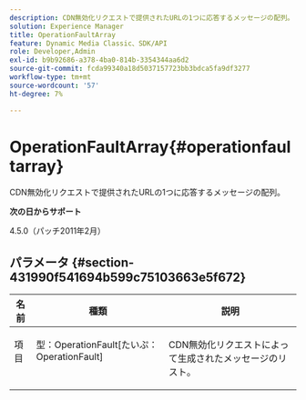 ```yaml
---
description: CDN無効化リクエストで提供されたURLの1つに応答するメッセージの配列。
solution: Experience Manager
title: OperationFaultArray
feature: Dynamic Media Classic、SDK/API
role: Developer,Admin
exl-id: b9b92686-a378-4ba0-814b-3354344aa6d2
source-git-commit: fcda99340a18d5037157723bb3bdca5fa9df3277
workflow-type: tm+mt
source-wordcount: '57'
ht-degree: 7%

---
```


# OperationFaultArray{#operationfaultarray}

CDN無効化リクエストで提供されたURLの1つに応答するメッセージの配列。

**次の日からサポート**

4.5.0（パッチ2011年2月）

## パラメータ {#section-431990f541694b599c75103663e5f672}

<table id="table_C8AEAC1759E144499557ECEBDAF740B9"> 
 <thead> 
  <tr> 
   <th class="entry"> <b> 名前</b> </th> 
   <th class="entry"> <b> 種類</b> </th> 
   <th class="entry"> <b> 説明</b> </th> 
  </tr> 
 </thead>
 <tbody> 
  <tr valign="top"> 
   <td> <p> <span class="codeph"> <span class="varname"> 項目</span> </span> </p> </td> 
   <td> <p> <span class="codeph"> 型：OperationFault[たいぷ：OperationFault]</span> </p> </td> 
   <td> <p> CDN無効化リクエストによって生成されたメッセージのリスト。 </p> </td> 
  </tr> 
 </tbody> 
</table>

